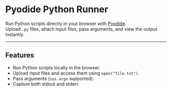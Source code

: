 # Pyodide Python Runner

Run Python scripts directly in your browser with [Pyodide](https://pyodide.org/).  
Upload `.py` files, attach input files, pass arguments, and view the output instantly.

---

## Features
- Run Python scripts locally in the browser.
- Upload input files and access them using `open("file.txt")`.
- Pass arguments (`sys.argv` supported).
- Capture both stdout and stderr.